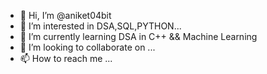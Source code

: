- 👋 Hi, I’m @aniket04bit
- 👀 I’m interested in DSA,SQL,PYTHON...
- 🌱 I’m currently learning DSA in C++ && Machine Learning
- 💞️ I’m looking to collaborate on ...
- 📫 How to reach me ...

<!---
aniket04bit/aniket04bit is a ✨ special ✨ repository because its `README.md` (this file) appears on your GitHub profile.
You can click the Preview link to take a look at your changes.
--->
